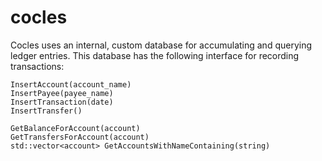 # cocles

Cocles uses an internal, custom database for accumulating and querying ledger
entries. This database has the following interface for recording transactions:

```
InsertAccount(account_name)
InsertPayee(payee_name)
InsertTransaction(date)
InsertTransfer()

GetBalanceForAccount(account)
GetTransfersForAccount(account)
std::vector<account> GetAccountsWithNameContaining(string)
```
